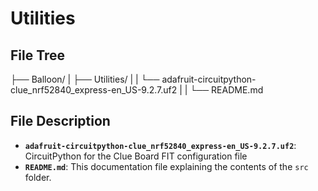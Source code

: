 
# Utilities

## File Tree
├── Balloon/
|   ├── Utilities/
|   |   └── adafruit-circuitpython-clue_nrf52840_express-en_US-9.2.7.uf2
|   |   └── README.md

## File Description
- **`adafruit-circuitpython-clue_nrf52840_express-en_US-9.2.7.uf2`**: CircuitPython for the Clue Board FIT configuration file
- **`README.md`**: This documentation file explaining the contents of the `src` folder.
